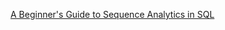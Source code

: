 [A Beginner's Guide to Sequence Analytics in SQL](https://www.motifanalytics.com/blog/a-beginners-guide-to-sequence-analytics-in-sql)